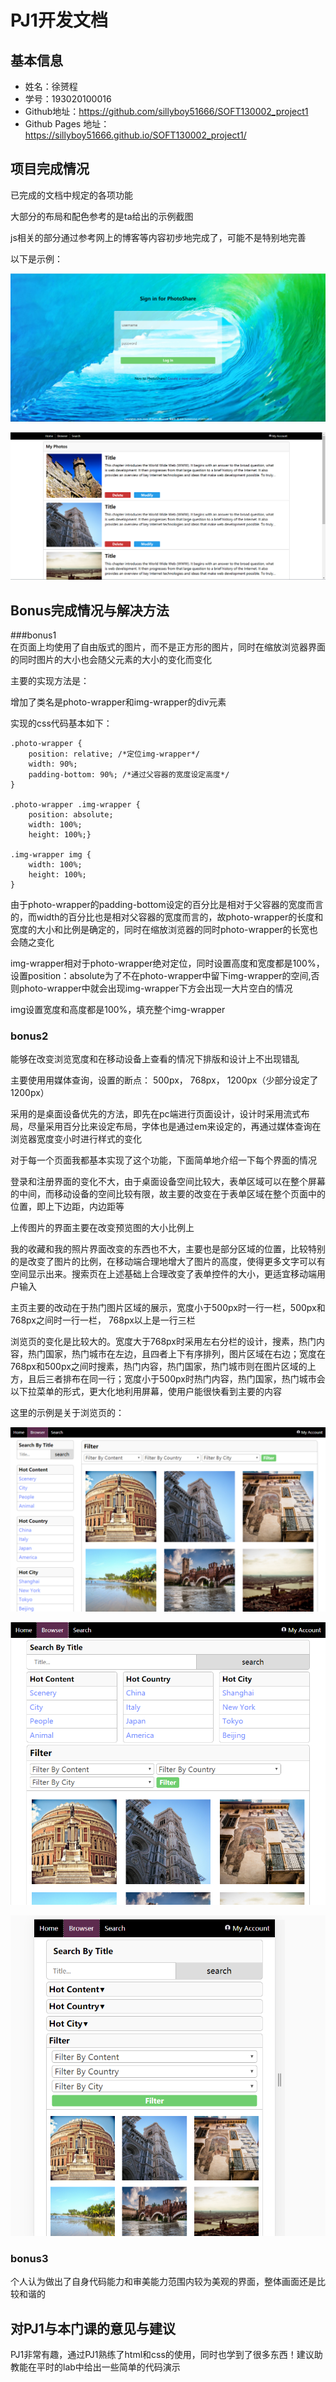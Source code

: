 # PJ1开发文档
## 基本信息
+ 姓名：徐赟程
+ 学号：193020100016
+ Github地址：https://github.com/sillyboy51666/SOFT130002_project1
+ Github Pages 地址：https://sillyboy51666.github.io/SOFT130002_project1/
## 项目完成情况
已完成的文档中规定的各项功能

大部分的布局和配色参考的是ta给出的示例截图

js相关的部分通过参考网上的博客等内容初步地完成了，可能不是特别地完善

以下是示例：

![login](img/readme/login.png)

![photos](img/readme/photos.png)

## Bonus完成情况与解决方法
###bonus1  
在页面上均使用了自由版式的图片，而不是正方形的图片，同时在缩放浏览器界面的同时图片的大小也会随父元素的大小的变化而变化

主要的实现方法是：

增加了类名是photo-wrapper和img-wrapper的div元素

实现的css代码基本如下：

```
.photo-wrapper {
    position: relative; /*定位img-wrapper*/
    width: 90%;    
    padding-bottom: 90%; /*通过父容器的宽度设定高度*/
}

.photo-wrapper .img-wrapper {
    position: absolute;
    width: 100%;
    height: 100%;}

.img-wrapper img {    
    width: 100%;
    height: 100%;
}
```

由于photo-wrapper的padding-bottom设定的百分比是相对于父容器的宽度而言的，而width的百分比也是相对父容器的宽度而言的，故photo-wrapper的长度和宽度的大小和比例是确定的，同时在缩放浏览器的同时photo-wrapper的长宽也会随之变化

img-wrapper相对于photo-wrapper绝对定位，同时设置高度和宽度都是100%，设置position：absolute为了不在photo-wrapper中留下img-wrapper的空间,否则photo-wrapper中就会出现img-wrapper下方会出现一大片空白的情况

img设置宽度和高度都是100%，填充整个img-wrapper

### bonus2
能够在改变浏览宽度和在移动设备上查看的情况下排版和设计上不出现错乱

主要使用用媒体查询，设置的断点： 500px， 768px， 1200px（少部分设定了1200px）

采用的是桌面设备优先的方法，即先在pc端进行页面设计，设计时采用流式布局，尽量采用百分比来设定布局，字体也是通过em来设定的，再通过媒体查询在浏览器宽度变小时进行样式的变化

对于每一个页面我都基本实现了这个功能，下面简单地介绍一下每个界面的情况

登录和注册界面的变化不大，由于桌面设备空间比较大，表单区域可以在整个屏幕的中间，而移动设备的空间比较有限，故主要的改变在于表单区域在整个页面中的位置，即上下边距，内边距等

上传图片的界面主要在改变预览图的大小比例上

我的收藏和我的照片界面改变的东西也不大，主要也是部分区域的位置，比较特别的是改变了图片的比例，在移动端合理地增大了图片的高度，使得更多文字可以有空间显示出来。搜索页在上述基础上合理改变了表单控件的大小，更适宜移动端用户输入

主页主要的改动在于热门图片区域的展示，宽度小于500px时一行一栏，500px和768px之间时一行一栏， 768px以上是一行三栏

浏览页的变化是比较大的。宽度大于768px时采用左右分栏的设计，搜素，热门内容，热门国家，热门城市在左边，且四者上下有序排列，图片区域在右边；宽度在768px和500px之间时搜素，热门内容，热门国家，热门城市则在图片区域的上方，且后三者排布在同一行；宽度小于500px时热门内容，热门国家，热门城市会以下拉菜单的形式，更大化地利用屏幕，使用户能很快看到主要的内容

这里的示例是关于浏览页的：

![broswer-big](img/readme/broswer_big.png)

![broswer-medium](img/readme/broswer_medium.png)

![broswer-small](img/readme/broswer_small.png)

### bonus3  
个人认为做出了自身代码能力和审美能力范围内较为美观的界面，整体画面还是比较和谐的
## 对PJ1与本门课的意见与建议

PJ1非常有趣，通过PJ1熟练了html和css的使用，同时也学到了很多东西！建议助教能在平时的lab中给出一些简单的代码演示









